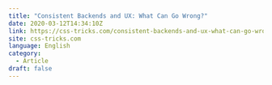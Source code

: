 ```yaml
---
title: "Consistent Backends and UX: What Can Go Wrong?"
date: 2020-03-12T14:34:10Z
link: https://css-tricks.com/consistent-backends-and-ux-what-can-go-wrong/?utm_medium=RSS&utm_source=news.12bit.vn
site: css-tricks.com
language: English
category:
  - Article
draft: false
---
```

